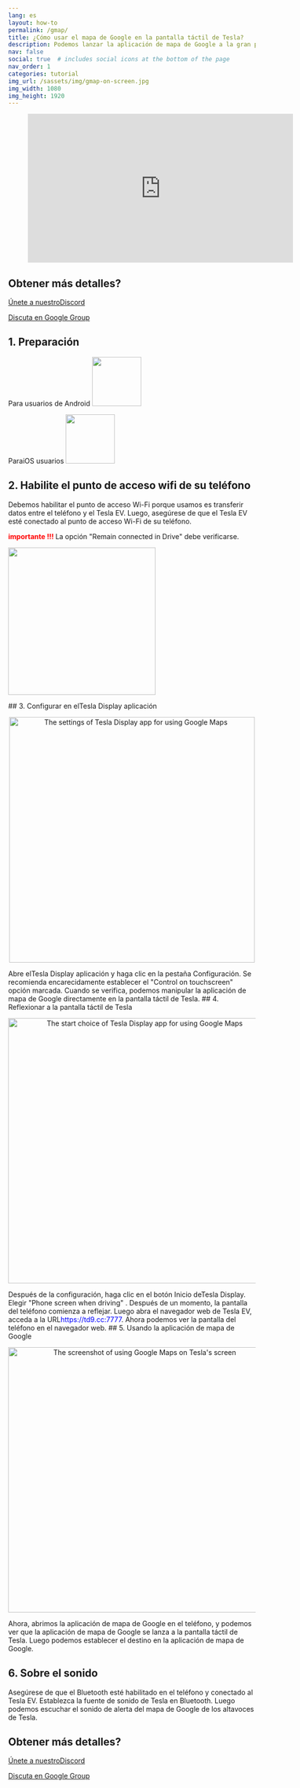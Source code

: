 ```yaml
---
lang: es
layout: how-to
permalink: /gmap/
title: ¿Cómo usar el mapa de Google en la pantalla táctil de Tesla?
description: Podemos lanzar la aplicación de mapa de Google a la gran pantalla táctil de Tesla mientras conduce, e incluso podemos manipular la aplicación de mapa de Google en la pantalla táctil de Tesla directamente.
nav: false
social: true  # includes social icons at the bottom of the page
nav_order: 1
categories: tutorial
img_url: /sassets/img/gmap-on-screen.jpg
img_width: 1080
img_height: 1920
---
```

<!-- _pages/gmap.md -->
<!-- blank line -->
<figure class= "video-container" >
  <iframe width= "540"  height= "303"  src= "https://www.youtube.com/embed/92OYkMitWQI"  frameborder= "0"  allowfullscreen= "true" > </iframe>
</figure>
<!-- blank line -->

## Obtener más detalles?
<p> <a href = "https://discord.gg/Tvbs9uWcN9"  Target = "_blank" > Únete a nuestroDiscord</a> </p>
<p> <a href = "https://groups.google.com/g/tesla-display"  Target = "_blank" > Discuta en Google Group </a> </p>

## 1. Preparación
Para usuarios de Android
<a id = "googleplay"  href = "https://play.google.com/store/apps/details?id=io.github.blackpill.tesladisplay&referrer=utm_source%3Dgithub%26utm_medium%3Dorganic" >
<img src= "/assets/img/google-play-badge.svg"  height= "100px" >
</a>

ParaiOS usuarios
<a id = "appstore"  href = "https://apps.apple.com/app/tesdisplay-screen-mirror/id6469987744" >
<img src= "/assets/img/app-store-badge.png"  height= "100px" >
</a>

## 2. Habilite el punto de acceso wifi de su teléfono
<p> Debemos habilitar el punto de acceso Wi-Fi porque usamos es transferir datos entre el teléfono y el Tesla EV.
Luego, asegúrese de que el Tesla EV esté conectado al punto de acceso Wi-Fi de su teléfono. </p>
<p><span style= "color: red" > <b> importante !!! </b></span> La opción "Remain connected in Drive"  debe verificarse. </p>
<img src= "/assets/img/wifi-connected.jpg"  height= "300px" >
</p>
## 3. Configurar en elTesla Display aplicación
<p style= "text-align: center;" >
<img src= "/assets/img/settings-nav.jpg"  alt= "The settings of Tesla Display app for using Google Maps"  height= "500px" >
</p>
Abre elTesla Display aplicación y haga clic en la pestaña Configuración.
Se recomienda encarecidamente establecer el "Control on touchscreen"  opción marcada. Cuando se verifica, podemos manipular la aplicación de mapa de Google directamente en la pantalla táctil de Tesla.
## 4. Reflexionar a la pantalla táctil de Tesla
<p style= "text-align: center;" >
<img src= "/assets/img/phone-screen.jpg"  alt= "The start choice of Tesla Display app for using Google Maps"  width= "540px" >
</p>
Después de la configuración, haga clic en el botón Inicio deTesla Display. Elegir "Phone screen when driving" . Después de un momento, la pantalla del teléfono comienza a reflejar.
Luego abra el navegador web de Tesla EV, acceda a la URL<span style= "color:blue" >https://td9.cc:7777</span>. Ahora podemos ver la pantalla del teléfono en el navegador web.
## 5. Usando la aplicación de mapa de Google
<p style= "text-align: center;" >
<img src= "/assets/img/gmap-on-screen.jpg"  alt= "The screenshot of using Google Maps on Tesla's screen"  width= "540px" >
</p>
Ahora, abrimos la aplicación de mapa de Google en el teléfono, y podemos ver que la aplicación de mapa de Google se lanza a la pantalla táctil de Tesla.
Luego podemos establecer el destino en la aplicación de mapa de Google.

## 6. Sobre el sonido
Asegúrese de que el Bluetooth esté habilitado en el teléfono y conectado al Tesla EV.
Establezca la fuente de sonido de Tesla en Bluetooth.
Luego podemos escuchar el sonido de alerta del mapa de Google de los altavoces de Tesla.

## Obtener más detalles?
<p> <a href = "https://discord.gg/Tvbs9uWcN9"  Target = "_blank" > Únete a nuestroDiscord</a> </p>
<p> <a href = "https://groups.google.com/g/tesla-display"  Target = "_blank" > Discuta en Google Group </a> </p>

